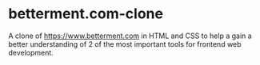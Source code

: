 # betterment.com-clone
A clone of https://www.betterment.com in HTML and CSS to help a gain a better understanding of 2 of the most important tools for frontend web development.
